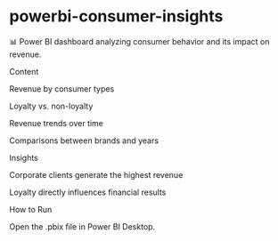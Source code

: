 # powerbi-consumer-insights


📊 Power BI dashboard analyzing consumer behavior and its impact on revenue.

Content

Revenue by consumer types

Loyalty vs. non-loyalty

Revenue trends over time

Comparisons between brands and years

Insights

Corporate clients generate the highest revenue

Loyalty directly influences financial results

How to Run

Open the .pbix file in Power BI Desktop.
